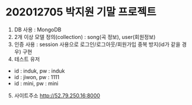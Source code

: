 # 202012705 박지원 기말 프로젝트
1) DB 사용 : MongoDB
2) 2개 이상 모델 정의(collection) : song(곡 정보), user(회원정보)
3) 인증 사용 : session 사용으로 로그인/로그아웃/회원가입 중복 방지(id가 같을 경우) 구현
4) 테스트 유저
- id : induk, pw : induk
- id : jiwon, pw : 1111
- id : mini, pw : mini
5) 사이트주소
http://52.79.250.16:8000
